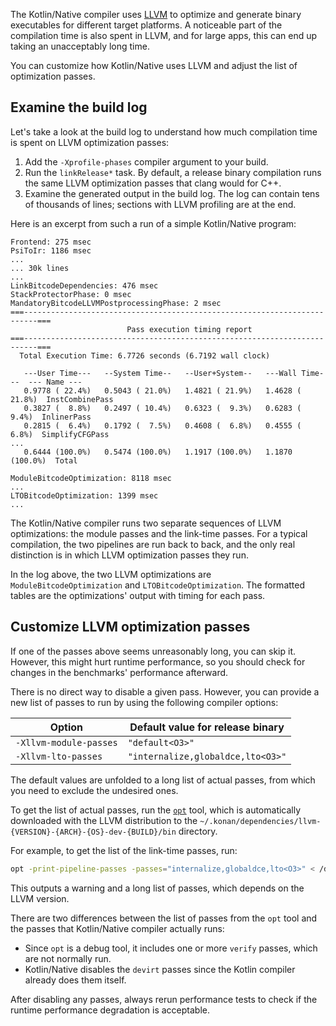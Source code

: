 [//]: # (title: Tips for customizing LLVM backend)
<primary-label ref="advanced"/>

The Kotlin/Native compiler uses [LLVM](https://llvm.org/) to optimize and generate binary executables for different
target platforms. A noticeable part of the compilation time is also spent in LLVM, and for large apps, this can end up
taking an unacceptably long time.

You can customize how Kotlin/Native uses LLVM and adjust the list of optimization passes.

## Examine the build log

Let's take a look at the build log to understand how much compilation time is spent on LLVM optimization passes:

1. Add the `-Xprofile-phases` compiler argument to your build.
2. Run the `linkRelease*` task. By default, a release binary compilation runs the same LLVM optimization passes that clang
   would for C++.
3. Examine the generated output in the build log. The log can contain tens of thousands of lines; sections with LLVM
   profiling are at the end.

Here is an excerpt from such a run of a simple Kotlin/Native program:

```none
Frontend: 275 msec
PsiToIr: 1186 msec
...
... 30k lines
...
LinkBitcodeDependencies: 476 msec
StackProtectorPhase: 0 msec
MandatoryBitcodeLLVMPostprocessingPhase: 2 msec
===-------------------------------------------------------------------------===
                          Pass execution timing report
===-------------------------------------------------------------------------===
  Total Execution Time: 6.7726 seconds (6.7192 wall clock)

   ---User Time---   --System Time--   --User+System--   ---Wall Time---  --- Name ---
   0.9778 ( 22.4%)   0.5043 ( 21.0%)   1.4821 ( 21.9%)   1.4628 ( 21.8%)  InstCombinePass
   0.3827 (  8.8%)   0.2497 ( 10.4%)   0.6323 (  9.3%)   0.6283 (  9.4%)  InlinerPass
   0.2815 (  6.4%)   0.1792 (  7.5%)   0.4608 (  6.8%)   0.4555 (  6.8%)  SimplifyCFGPass
...
   0.6444 (100.0%)   0.5474 (100.0%)   1.1917 (100.0%)   1.1870 (100.0%)  Total

ModuleBitcodeOptimization: 8118 msec
...
LTOBitcodeOptimization: 1399 msec
...
```

The Kotlin/Native compiler runs two separate sequences of LLVM optimizations: the module passes and the link-time
passes. For a typical compilation, the two pipelines are run back to back, and the only real distinction is in which
LLVM optimization passes they run.

In the log above, the two LLVM optimizations are `ModuleBitcodeOptimization` and `LTOBitcodeOptimization`. The formatted
tables are the optimizations' output with timing for each pass.

## Customize LLVM optimization passes

If one of the passes above seems unreasonably long, you can skip it. However, this might hurt runtime performance, so
you should check for changes in the benchmarks' performance afterward.

There is no direct way to disable a given pass. However, you can provide a new list of passes to run by using the
following compiler options:

| **Option**             | **Default value for release binary** |
|------------------------|--------------------------------------|
| `-Xllvm-module-passes` | `"default<O3>"`                      |
| `-Xllvm-lto-passes`    | `"internalize,globaldce,lto<O3>"`    |

The default values are unfolded to a long list of actual passes, from which you need to exclude the undesired ones.

To get the list of actual passes, run the [`opt`](https://llvm.org/docs/CommandGuide/opt.html) tool, which is
automatically downloaded with the LLVM distribution to the
`~/.konan/dependencies/llvm-{VERSION}-{ARCH}-{OS}-dev-{BUILD}/bin` directory.

For example, to get the list of the link-time passes, run:

```bash
opt -print-pipeline-passes -passes="internalize,globaldce,lto<O3>" < /dev/null
```

This outputs a warning and a long list of passes, which depends on the LLVM version.

There are two differences between the list of passes from the `opt` tool and the passes that Kotlin/Native
compiler actually runs:

* Since `opt` is a debug tool, it includes one or more `verify` passes, which are not normally run.
* Kotlin/Native disables the `devirt` passes since the Kotlin compiler already does them itself.

After disabling any passes, always rerun performance tests to check if the runtime performance degradation is acceptable.
